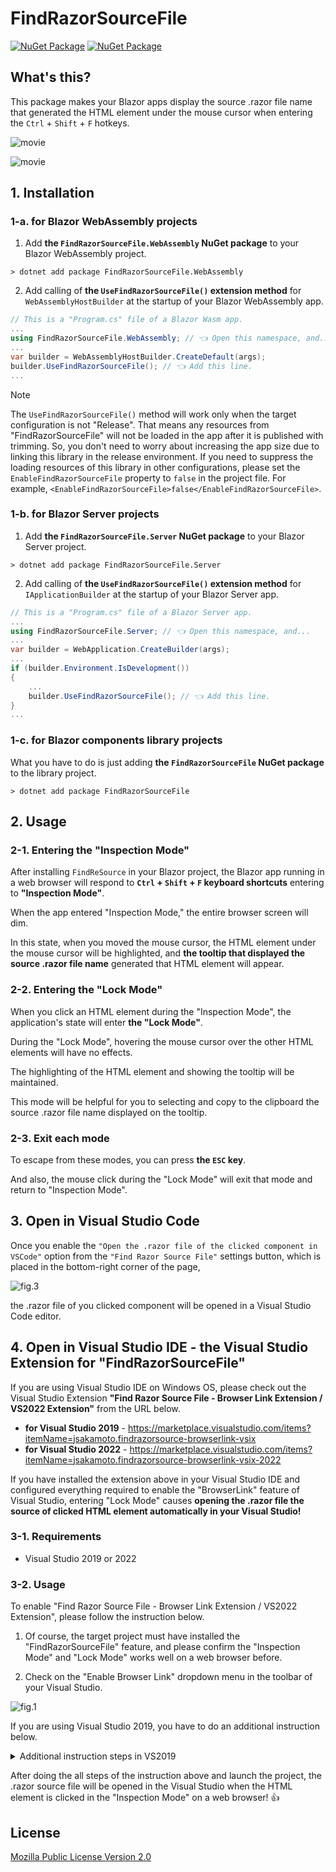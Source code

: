 ﻿# FindRazorSourceFile

[![NuGet Package](https://img.shields.io/nuget/v/FindRazorSourceFile.WebAssembly.svg?label=for+Blazor+WebAssembly)](https://www.nuget.org/packages/FindRazorSourceFile.WebAssembly/) [![NuGet Package](https://img.shields.io/nuget/v/FindRazorSourceFile.Server.svg?label=for+Blazor+Server)](https://www.nuget.org/packages/FindRazorSourceFile.Server/)

## What's this?

This package makes your Blazor apps display the source .razor file name that generated the HTML element under the mouse cursor when entering the `Ctrl` + `Shift` + `F` hotkeys.

![movie](https://raw.githubusercontent.com/jsakamoto/FindRazorSourceFile/master/.assets/movie-001-vs2022.gif)

![movie](https://raw.githubusercontent.com/jsakamoto/FindRazorSourceFile/master/.assets/movie-001-vscode.gif)

## 1. Installation

### 1-a. for Blazor WebAssembly projects

1. Add **the `FindRazorSourceFile.WebAssembly` NuGet package** to your Blazor WebAssembly project.

```shell
> dotnet add package FindRazorSourceFile.WebAssembly
```

2. Add calling of **the `UseFindRazorSourceFile()` extension method** for `WebAssemblyHostBuilder` at the startup of your Blazor WebAssembly app.

```csharp
// This is a "Program.cs" file of a Blazor Wasm app.
...
using FindRazorSourceFile.WebAssembly; // 👈 Open this namespace, and...
...
var builder = WebAssemblyHostBuilder.CreateDefault(args);
builder.UseFindRazorSourceFile(); // 👈 Add this line.
...
```

> [!NOTE]  
> The `UseFindRazorSourceFile()` method will work only when the target configuration is not "Release". That means any resources from "FindRazorSourceFile" will not be loaded in the app after it is published with trimming. So, you don't need to worry about increasing the app size due to linking this library in the release environment. If you need to suppress the loading resources of this library in other configurations, please set the `EnableFindRazorSourceFile` property to `false` in the project file. For example, `<EnableFindRazorSourceFile>false</EnableFindRazorSourceFile>`.

### 1-b. for Blazor Server projects

1. Add **the `FindRazorSourceFile.Server` NuGet package** to your Blazor Server project.

```shell
> dotnet add package FindRazorSourceFile.Server
```

2. Add calling of **the `UseFindRazorSourceFile()` extension method** for `IApplicationBuilder` at the startup of your Blazor Server app.

```csharp
// This is a "Program.cs" file of a Blazor Server app.
...
using FindRazorSourceFile.Server; // 👈 Open this namespace, and...
...
var builder = WebApplication.CreateBuilder(args);
...
if (builder.Environment.IsDevelopment())
{
    ...
    builder.UseFindRazorSourceFile(); // 👈 Add this line.
}
...
```

### 1-c. for Blazor components library projects

What you have to do is just adding **the `FindRazorSourceFile` NuGet package** to the library project.

```shell
> dotnet add package FindRazorSourceFile
```

## 2. Usage

### 2-1. Entering the "Inspection Mode"

After installing `FindReSource` in your Blazor project, the Blazor app running in a web browser will respond to **`Ctrl` + `Shift` + `F` keyboard shortcuts** entering to **"Inspection Mode"**.

When the app entered "Inspection Mode," the entire browser screen will dim.

In this state, when you moved the mouse cursor, the HTML element under the mouse cursor will be highlighted, and **the tooltip that displayed the source .razor file name** generated that HTML element will appear.

### 2-2. Entering the "Lock Mode"

When you click an HTML element during the "Inspection Mode", the application's state will enter **the "Lock Mode"**.

During the "Lock Mode", hovering the mouse cursor over the other HTML elements will have no effects.

The highlighting of the HTML element and showing the tooltip will be maintained.

This mode will be helpful for you to selecting and copy to the clipboard the source .razor file name displayed on the tooltip.

### 2-3. Exit each mode

To escape from these modes, you can press **the `ESC` key**.

And also, the mouse click during the "Lock Mode" will exit that mode and return to "Inspection Mode".

## 3. Open in Visual Studio Code

Once you enable the `"Open the .razor file of the clicked component in VSCode"` option from the `"Find Razor Source File"` settings button, which is placed in the bottom-right corner of the page,

![fig.3](https://raw.githubusercontent.com/jsakamoto/FindRazorSourceFile/master/.assets/fig3.png)

the .razor file of you clicked component will be opened in a Visual Studio Code editor.


## 4. Open in Visual Studio IDE - the Visual Studio Extension for "FindRazorSourceFile"

If you are using Visual Studio IDE on Windows OS, please check out the Visual Studio Extension **"Find Razor Source File - Browser Link Extension / VS2022 Extension"** from the URL below.

- **for Visual Studio 2019** - https://marketplace.visualstudio.com/items?itemName=jsakamoto.findrazorsource-browserlink-vsix
- **for Visual Studio 2022** - https://marketplace.visualstudio.com/items?itemName=jsakamoto.findrazorsource-browserlink-vsix-2022

If you have installed the extension above in your Visual Studio IDE and configured everything required to enable the "BrowserLink" feature of Visual Studio, entering "Lock Mode" causes **opening the .razor file the source of clicked HTML element automatically in your Visual Studio!**

### 3-1. Requirements

- Visual Studio 2019 or 2022

### 3-2. Usage

To enable "Find Razor Source File - Browser Link Extension / VS2022 Extension", please follow the instruction below.

1. Of course, the target project must have installed the "FindRazorSourceFile" feature, and please confirm the "Inspection Mode" and "Lock Mode" works well on a web browser before.

2. Check on the "Enable Browser Link" dropdown menu in the toolbar of your Visual Studio.

![fig.1](https://raw.githubusercontent.com/jsakamoto/FindRazorSourceFile/master/.assets/fig.1.png)

If you are using Visual Studio 2019, you have to do an additional instruction below. 

<details>
<summary>Additional instruction steps in VS2019</summary>

3. Add **the `Microsoft.VisualStudio.Web.BrowserLink` NuGet package** to your Blazor Server or ASP.NET Core host project.

```shell
> dotnet add package Microsoft.VisualStudio.Web.BrowserLink
```

4. Add calling of **the `UseBrowserLink()` extension method** for `IApplicationBuilder` at the startup of your Blazor Server app or ASP.NET Core host app.


```csharp
// This is a "Startup.cs" file of a Server app.
  ...
  public void Configure(IApplicationBuilder app, ...)
  {
    if (env.IsDevelopment())
    {
      ...      
      app.UseBrowserLink(); // 👈 Add this line.
      ...
    }
    ...
```

**IMPORTANT NOTICE:** Please place the calling `UseBrowserLink()` before the calling `UseFindRazorSourceFile()` if the project is a Blazor Server.

</details>

After doing the all steps of the instruction above and launch the project, the .razor source file will be opened in the Visual Studio when the HTML element is clicked in the "Inspection Mode" on a web browser! 👍

## License

[Mozilla Public License Version 2.0](https://github.com/jsakamoto/FindRazorSourceFile/blob/master/LICENSE.txt)
